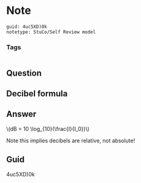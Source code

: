 # Note
```
guid: 4uc5XD)0k
notetype: StuCo/Self Review model
```

### Tags
```
```

## Question
<h2>Decibel formula</h2>

## Answer
<section>
<p>\(dB = 10 \log_{10}(\frac{I}{I_0})\)</p>
<p>Note this implies decibels are relative, not absolute!</p>

</section>

## Guid
4uc5XD)0k
